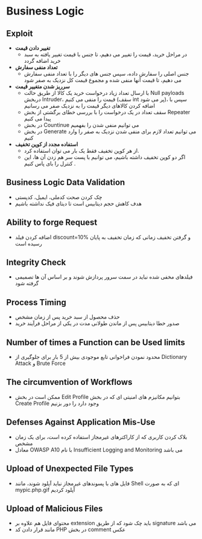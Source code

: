 # Business Logic

## Exploit
- **تغییر دادن قیمت**
  - در مراحل خرید، قیمت را تغییر می دهیم، تا جنس با قیمت تغییر یافته به سبد خرید اضافه گردد
- **تعداد منفی سفارش**
  - جنس اصلی را سفارش داده، سپس جنس های دیگر را با تعداد منفی سفارش می دهیم، تا قیمت آنها منفی شده و مجموع قیمت کل نزدیک به صفر شود
- **سرریز شدن متغییر قیمت**
  - با ارسال تعداد زیاد درخواست خرید یک کالا از طریق حالت Null payloads دربخش Intruder، قیمت را منفی می کنیم (سقف int پر می شود)، سپس با اضافه کردن کالاهای دیگر قیمت را به نزدیک صفر می رسانیم
  - سقف تعداد در یک درخواست را با بررسی خطای برگشتی از بخش Repeater پیدا می کنیم
  - در بخش Countinue می توانیم منفی شدن را بفهمیم
  - در بخش Generate می توانیم تعداد لازم برای منفی شدن نزدیک به صفر را وارد کنیم
- **استفاده مجدد از کوپن تخفیف**
  - از هر کوپن تخفیف فقط یک بار می توان استفاده کرد.
  - اگر دو کوپن تخفیف داشته باشیم، می توانیم با پست سر هم زدن آن ها، این کنترل را بای پاس کنیم .


## Business Logic Data Validation
- چک کردن صحت کدملی، ایمیل، کدپستی
- هدف کاهش حجم دیتابیس است تا دیتای فیک نداشته باشیم

## Ability to forge Request
- اضافه کردن فیلد discount=10% و گرفتن تخفیف زمانی که زمان تخفیف به پایان رسیده است

## Integrity Check
- فیلدهای مخفی شده نباید در سمت سرور پردازش شوند و بر اساس آن ها تصمیمی گرفته شود

## Process Timing
- حذف محصول از سبد خرید پس از زمان مشخص
- صدور خطا دیتابیس پس از ماندن طولانی مدت در یکی از مراحل فرآیند خرید

## Number of times a Function can be Used limits
- محدود نمودن فراخوانی تابع موجودی بیش از 5 بار برای جلوگیری از Dictionary Attack و Brute Force

## The circumvention of Workflows
- ممکن است در بخش Edit Profile بتوانیم مکانیزم های امنیتی ای که در بخش Create Profile وجود دارد را دور بزنیم

## Defenses Against Application Mis-Use
- بلاک کردن کاربری که از کاراکترهای غیرمجاز استفاده کرده است، برای یک زمان مشخص
- معادل OWASP A10 با نام Insufficient Logging and Monitoring می باشد

## Upload of Unexpected File Types
- فایل های با پسوندهای غیرمجاز نباید آپلود شوند، مانند Shell ای که به صورت mypic.php.gif آپلود کردیم

## Upload of Malicious Files
- محتوای فایل هم علاوه بر extension باید چک شود که از طریق signature می باشد
- مانند قرار دادن کد PHP در بخش comment عکس
